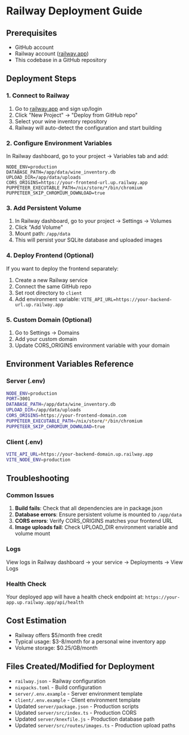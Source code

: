 # Railway Deployment Guide

## Prerequisites
- GitHub account
- Railway account ([railway.app](https://railway.app))
- This codebase in a GitHub repository

## Deployment Steps

### 1. Connect to Railway
1. Go to [railway.app](https://railway.app) and sign up/login
2. Click "New Project" → "Deploy from GitHub repo"
3. Select your wine inventory repository
4. Railway will auto-detect the configuration and start building

### 2. Configure Environment Variables
In Railway dashboard, go to your project → Variables tab and add:

```
NODE_ENV=production
DATABASE_PATH=/app/data/wine_inventory.db
UPLOAD_DIR=/app/data/uploads
CORS_ORIGINS=https://your-frontend-url.up.railway.app
PUPPETEER_EXECUTABLE_PATH=/nix/store/*/bin/chromium
PUPPETEER_SKIP_CHROMIUM_DOWNLOAD=true
```

### 3. Add Persistent Volume
1. In Railway dashboard, go to your project → Settings → Volumes
2. Click "Add Volume"
3. Mount path: `/app/data`
4. This will persist your SQLite database and uploaded images

### 4. Deploy Frontend (Optional)
If you want to deploy the frontend separately:
1. Create a new Railway service
2. Connect the same GitHub repo
3. Set root directory to `client`
4. Add environment variable: `VITE_API_URL=https://your-backend-url.up.railway.app`

### 5. Custom Domain (Optional)
1. Go to Settings → Domains
2. Add your custom domain
3. Update CORS_ORIGINS environment variable with your domain

## Environment Variables Reference

### Server (.env)
```bash
NODE_ENV=production
PORT=3001
DATABASE_PATH=/app/data/wine_inventory.db
UPLOAD_DIR=/app/data/uploads
CORS_ORIGINS=https://your-frontend-domain.com
PUPPETEER_EXECUTABLE_PATH=/nix/store/*/bin/chromium
PUPPETEER_SKIP_CHROMIUM_DOWNLOAD=true
```

### Client (.env)
```bash
VITE_API_URL=https://your-backend-domain.up.railway.app
VITE_NODE_ENV=production
```

## Troubleshooting

### Common Issues
1. **Build fails**: Check that all dependencies are in package.json
2. **Database errors**: Ensure persistent volume is mounted to `/app/data`
3. **CORS errors**: Verify CORS_ORIGINS matches your frontend URL
4. **Image uploads fail**: Check UPLOAD_DIR environment variable and volume mount

### Logs
View logs in Railway dashboard → your service → Deployments → View Logs

### Health Check
Your deployed app will have a health check endpoint at:
`https://your-app.up.railway.app/api/health`

## Cost Estimation
- Railway offers $5/month free credit
- Typical usage: $3-8/month for a personal wine inventory app
- Volume storage: $0.25/GB/month

## Files Created/Modified for Deployment
- `railway.json` - Railway configuration
- `nixpacks.toml` - Build configuration
- `server/.env.example` - Server environment template
- `client/.env.example` - Client environment template
- Updated `server/package.json` - Production scripts
- Updated `server/src/index.ts` - Production CORS
- Updated `server/knexfile.js` - Production database path
- Updated `server/src/routes/images.ts` - Production upload paths